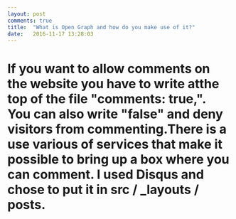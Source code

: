 ```yaml
---
layout: post
comments: true
title:  "What is Open Graph and how do you make use of it?"
date:   2016-11-17 13:28:03
---
```






<div class="padded-multiline">
<artical>
  <h1>
    <strong>
     <p>If you want to allow comments on the website you have to write atthe top of the file "comments: true,". You can also write "false" 
     and deny visitors from commenting.There is a use various of services that make it possible to bring up a box where you can comment. 
     I used Disqus and chose to put it in src / _layouts / posts.</p>
     
     
</h1>

</artical>
</div>
